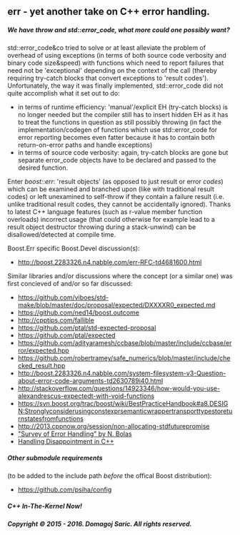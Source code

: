 ## err - yet another take on C++ error handling.

##### We have throw and std::error_code, what more could one possibly want?

std::error_code&co tried to solve or at least alleviate the problem of overhead of using exceptions (in terms of both source code verbosity and binary code size&speed) with functions which need to report failures that need not be 'exceptional' depending on the context of the call (thereby requiring try-catch blocks that convert exceptions to 'result codes').
Unfortunately, the way it was finally implemented, std::error_code did not quite accomplish what it set out to do:
* in terms of runtime efficiency: 'manual'/explicit EH (try-catch blocks) is no longer needed but the compiler still has to insert hidden EH as it has to treat the functions in question as still possibly throwing (in fact the implementation/codegen of functions which use std::error_code for error reporting becomes even fatter because it has to contain both return-on-error paths and handle exceptions)
* in terms of source code verbosity: again, try-catch blocks are gone but separate error_code objects have to be declared and passed to the desired function.

Enter _boost::err_: 'result objects' (as opposed to just result or error *codes*) which can be examined and branched upon (like with traditional result codes) or left unexamined to self-throw if they contain a failure result (i.e. unlike traditional result codes, they cannot be accidentally ignored). Thanks to latest C++ language features (such as r-value member function overloads) incorrect usage (that could otherwise for example lead to a result object destructor throwing during a stack-unwind) can be disallowed/detected at compile time.


Boost.Err specific Boost.Devel discussion(s):
* http://boost.2283326.n4.nabble.com/err-RFC-td4681600.html

Similar libraries and/or discussions where the concept (or a similar one) was first concieved of and/or so far discussed:
* https://github.com/viboes/std-make/blob/master/doc/proposal/expected/DXXXXR0_expected.md
* https://github.com/ned14/boost.outcome
* http://cpptips.com/fallible
* https://github.com/ptal/std-expected-proposal
* https://github.com/ptal/expected
* https://github.com/adityaramesh/ccbase/blob/master/include/ccbase/error/expected.hpp
* https://github.com/robertramey/safe_numerics/blob/master/include/checked_result.hpp
* http://boost.2283326.n4.nabble.com/system-filesystem-v3-Question-about-error-code-arguments-td2630789i40.html
* http://stackoverflow.com/questions/14923346/how-would-you-use-alexandrescus-expectedt-with-void-functions
* https://svn.boost.org/trac/boost/wiki/BestPracticeHandbook#a8.DESIGN:Stronglyconsiderusingconstexprsemanticwrappertransporttypestoreturnstatesfromfunctions
* http://2013.cppnow.org/session/non-allocating-stdfuturepromise
* ["Survey of Error Handling" by N. Bolas](https://11080372623597421729.googlegroups.com/attach/a8bf61b2beb10bec/Survey%20of%20Error%20Handling.html?part=0.1&view=1&vt=ANaJVrGXbT5TGHEPTZWW_iduAUmJBNCyB6yvlV3L0LQk5eZ3dsCSBPSx0hql8fZ3MMCGjw-xBx8bIt6e4-4A0q_fE1U_7jREulA6RbE2Roh4sHOov8TUMtw)
* [Handling Disappointment in C++](http://www.open-std.org/jtc1/sc22/wg21/docs/papers/2015/p0157r0.html)

##### Other submodule requirements
(to be added to the include path _before_ the offical Boost distribution):
 * https://github.com/psiha/config

##### C++ In-The-Kernel Now!
##### Copyright © 2015 - 2016. Domagoj Saric. All rights reserved.
